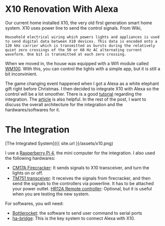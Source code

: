 # X10 Renovation With Alexa
Our current home installed X10, the very old first generation smart home system. X10 uses power line to send the control signals. From Wiki,

    Household electrical wiring which powers lights and appliances is used to send digital data between X10 devices. This data is encoded onto a 120 kHz carrier which is transmitted as bursts during the relatively quiet zero crossings of the 50 or 60 Hz AC alternating current waveform. One bit is transmitted at each zero crossing.

When we moved in, the house was equipped with a Wifi module called [WM100](https://www.x10.com/wm100.html). With this, you can control the lights with a simple app, but it is still a bit inconvinient.

The game changing event happened when I got a Alexa as a white elephant gift right before Christmas. I then decided to integrate X10 with Alexa so the control will be a lot smoother. There is a good [tutorial](https://www.instructables.com/id/How-to-Control-X10-Devices-With-Amazon-Echo-or-Goo/
) regarding the integration. The [article](https://coreyswrite.com/uncategorized/amazon-echo-x10-home-control-updated/comment-page-2/
) is also helpful. In the rest of the post, I want to discuss the overall architecture for the integration and the hardwares/softwares for it.

# The Integration
[The Integrated System]({{ site.url }}/assets/x10.png)

I use a [Rasperberry Pi 4](https://www.raspberrypi.org/), the mini computer for the integration. I also used the following hardwares:

* [CM17A Firecracker](https://www.x10.com/cm17a.html): It sends signals to X10 transceiver, and turn the lights on or off.
* [TM751 transceiver](https://www.x10.com/tm751.html): It receives the signals from firecracker, and then send the signals to the controllers via powerline. It has to be attached your power outlet.
[HR12A Remote controller](https://www.amazon.com/X10-HR12A-PalmPad-Remote-Control/dp/B00022OCC8): Optional, but it is useful when you are testing the new system.

For softwares, you will need:
* [Bottlerocket](http://www.linuxha.com/bottlerocket/): the software to send user command to serial ports
* [ha-bridge](https://github.com/bwssytems/ha-bridge): This is the key system to connect Alexa with X10.

